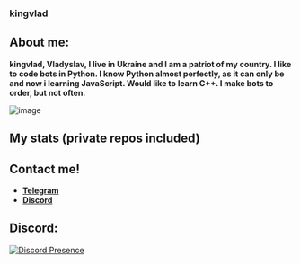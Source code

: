 ### kingvlad


## About me:
<b>kingvlad, Vladyslav, I live in Ukraine and I am a patriot of my country. I like to code bots in Python. I know Python almost perfectly, as it can only be and now i learning JavaScript. Would like to learn C++. I make bots to order, but not often.</b>


![image](https://img.shields.io/badge/kingvlad-python-blue)


## My stats (private repos included)

## Contact me!
- [**Telegram**](https://t.me/King_VLAD)
- [**Discord**](https://discord.com/users/692655495999389706)

## Discord:
[![Discord Presence](https://lanyard.cnrad.dev/api/692655495999389706)](https://discord.com/users/692655495999389706)
